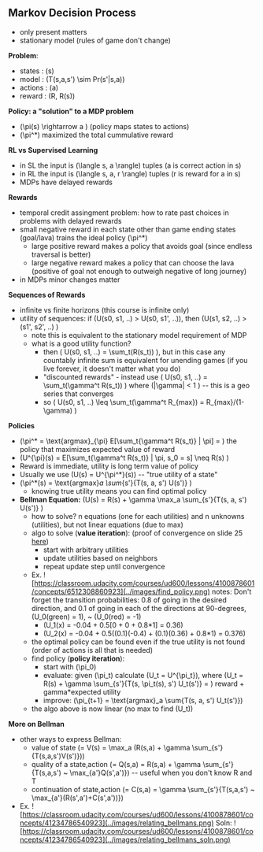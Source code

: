 ## Markov Decision Process
- only present matters
- stationary model (rules of game don't change)

__Problem__:
- states : \(s\)
- model : \(T(s,a,s') \sim Pr(s'|s,a)\)
- actions : \(a\)
- reward : \(R, R(s)\)

__Policy: a "solution" to a MDP problem__
- \(\pi(s) \rightarrow a \) (policy maps states to actions)
- \(\pi^*\) maximized the total cummulative reward 

__RL vs Supervised Learning__
- in SL the input is \(\langle s, a \rangle\) tuples (a is correct action in s)
- in RL the input is \(\langle s, a, r \rangle\) tuples (r is reward for a in s)
- MDPs have delayed rewards

__Rewards__
- temporal credit assingment problem: how to rate past choices in problems with delayed rewards
- small negative reward in each state other than game ending states (goal/lava) trains the ideal policy \(\pi^*\) 
    - large positive reward makes a policy that avoids goal (since endless traversal is better)
    - large negative reward makes a policy that can choose the lava (positive of goal not enough to outweigh negative of long journey)
- in MDPs minor changes matter

__Sequences of Rewards__
- infinite vs finite horizons (this course is infinite only) 
- utility of sequences: if \(U(s0, s1, ..) > U(s0, s1', ..)\), then \(U(s1, s2, ..) > (s1', s2', ..) \)
    - note this is equivalent to the stationary model requirement of MDP
    - what is a good utility function? 
        - then \( U(s0, s1, ..) = \sum_t(R(s_t)) \), but in this case any countably infinite sum is equivalent for unending games (if you live forever, it doesn't matter what you do)
        - "discounted rewards" - instead use \( U(s0, s1, ..) = \sum_t(\gamma^t R(s_t)) \) where \(|\gamma| < 1 \) -- this is a geo series that converges 
        - so \( U(s0, s1, ..) \leq \sum_t(\gamma^t R_{max}) = R_{max}/(1-\gamma) \)

__Policies__
- \(\pi^* = \text{argmax}_{\pi} E[\sum_t{\gamma^t R(s_t)} | \pi] = \) the policy that maximizes expected value of reward
- \(U^{\pi}(s) = E[\sum_t{\gamma^t R(s_t)} | \pi, s_0 = s] \neq R(s) \)
- Reward is immediate, utility is long term value of policy
- Usually we use \(U(s) = U^{\pi^*}(s)\) -- "true utility of a state"
- \(\pi^*(s) = \text{argmax}_a \sum_{s'}{T(s, a, s') U(s')} \)
    - knowing true utility means you can find optimal policy
- __Bellman Equation:__ \(U(s) = R(s) + \gamma \max_a \sum_{s'}{T(s, a, s') U(s')} \)
    - how to solve? n equations (one for each utilities) and n unknowns (utilities), but not linear equations (due to max)
    - algo to solve (__value iteration__):  (proof of convergence on slide 25 [here](https://s3.amazonaws.com/ml-class/notes/MDPIntro.pdf))
        - start with arbitrary utilities
        - update utilities based on neighbors
        - repeat update step until convergence
    - Ex. ![https://classroom.udacity.com/courses/ud600/lessons/4100878601/concepts/6512308860923](../images/find_policy.png) 
        notes: Don't forget the transition probabilities: 0.8 of going in the desired direction, and 0.1 of going in each of the directions at 90-degrees, \(U_0(green) = 1\), ~ \(U_0(red) = -1\)
        - \(U_1(x) = -0.04 + 0.5[0 + 0 + 0.8*1] = 0.36\)
        - \(U_2(x) = -0.04 + 0.5((0.1)(-0.4) + (0.1)(0.36) + 0.8*1) = 0.376\)
    - the optimal policy can be found even if the true utility is not found (order of actions is all that is needed)
    - find policy (__policy iteration__): 
        - start with \(\pi_0\)
        - evaluate: given \(\pi_t\) calculate \(U_t = U^{\pi_t}\), where \(U_t = R(s) + \gamma \sum_{s'}{T(s, \pi_t(s), s') U_t(s')} = \) reward + gamma*expected utility 
        - improve: \(\pi_{t+1} = \text{argmax}_a \sum{T(s, a, s') U_t(s')}\)
    - the algo above is now linear (no max to find \(U_t\))

__More on Bellman__
- other ways to express Bellman: 
    - value of state \(= V(s) = \max_a (R(s,a) + \gamma \sum_{s'}{T(s,a,s')V(s')})\)
    - quality of a state,action \(= Q(s,a) = R(s,a) + \gamma \sum_{s'}{T(s,a,s') ~ \max_{a'}Q(s',a')}\)  --  useful when you don't know R and T
    - continuation of state,action \(= C(s,a) = \gamma \sum_{s'}{T(s,a,s') ~ \max_{a'}(R(s',a')+C(s',a'))}\)
- Ex. ![https://classroom.udacity.com/courses/ud600/lessons/4100878601/concepts/41234786540923](../images/relating_bellmans.png)
    Soln: ![https://classroom.udacity.com/courses/ud600/lessons/4100878601/concepts/41234786540923](../images/relating_bellmans_soln.png) 

